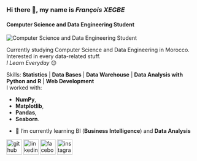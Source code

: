 ### Hi there 👋, my name is *François XEGBE*
#### Computer Science and Data Engineering Student
![Computer Science and Data Engineering Student](https://images.unsplash.com/photo-1598022124758-26d09adcb7b6?ixid=MXwxMjA3fDB8MHxwaG90by1wYWdlfHx8fGVufDB8fHw%3D&ixlib=rb-1.2.1&auto=format&fit=crop&w=750&q=80)

Currently studying Computer Science and Data Engineering in Morocco.
Interested in every data-related stuff.\
*I Learn Everyday* :blush:

Skills: **Statistics** | **Data Bases** | **Data Warehouse** | **Data Analysis with Python and R** | **Web Development**\
I worked with:
* **NumPy**, 
* **Matplotlib**, 
* **Pandas**, 
* **Seaborn**.

- 🌱 I’m currently learning BI (**Business Intelligence**) and **Data Analysis** 


[<img src='https://cdn.jsdelivr.net/npm/simple-icons@3.0.1/icons/github.svg' alt='github' height='40'>](https://github.com/KodjoF)  [<img src='https://cdn.jsdelivr.net/npm/simple-icons@3.0.1/icons/linkedin.svg' alt='linkedin' height='40'>](https://www.linkedin.com/in/kodjo-fran%C3%A7ois-xegbe-683b4b16a/?lipi=urn%3Ali%3Apage%3Ad_flagship3_feed%3BCJnIPY1VRTKucZnj8RIC7Q%3D%3D/)  [<img src='https://cdn.jsdelivr.net/npm/simple-icons@3.0.1/icons/facebook.svg' alt='facebook' height='40'>](https://www.facebook.com/francois.xegbe)  [<img src='https://cdn.jsdelivr.net/npm/simple-icons@3.0.1/icons/instagram.svg' alt='instagram' height='40'>](https://www.instagram.com/kodjo.fr/)  

